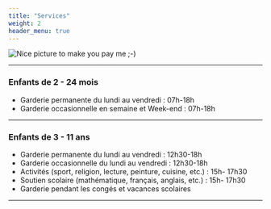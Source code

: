 ```yaml
---
title: "Services"
weight: 2
header_menu: true
---
```


![Nice picture to make you pay me ;-)](../images/bebetrain.jpg)

---

### Enfants de 2 - 24 mois

- Garderie permanente du lundi au vendredi : 07h-18h
- Garderie occasionnelle en semaine et Week-end : 07h-18h

---

### Enfants de 3 - 11 ans

- Garderie permanente du lundi au vendredi : 12h30-18h
- Garderie occasionnelle du lundi au vendredi : 12h30-18h
- Activités (sport, religion, lecture, peinture, cuisine, etc.) : 15h- 17h30
- Soutien scolaire (mathématique, français, anglais, etc.) : 15h- 17h30
- Garderie pendant les congés et vacances scolaires

---
